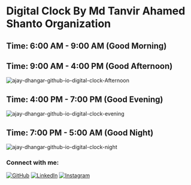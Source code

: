 # Digital Clock By Md Tanvir Ahamed Shanto Organization

## Time: 6:00 AM - 9:00 AM (Good Morning)


## Time: 9:00 AM - 4:00 PM (Good Afternoon)

![ajay-dhangar-github-io-digital-clock-Afternoon](https://user-images.githubusercontent.com/99037494/227425340-3f300350-121e-40ea-824c-aea8065115ca.png)


## Time: 4:00 PM - 7:00 PM (Good Evening)

![ajay-dhangar-github-io-digital-clock-evening](https://user-images.githubusercontent.com/99037494/227771130-2adf1b20-0307-4e8a-8e59-32632f11a9ec.png)


## Time: 7:00 PM - 5:00 AM  (Good Night)

![ajay-dhangar-github-io-digital-clock-night](https://user-images.githubusercontent.com/99037494/227576070-a2f2e8f6-40bd-4663-abef-1ff0290aa1cd.png)

### Connect with me:
[![GitHub](https://img.shields.io/badge/github-%23121011.svg?style=for-the-badge&logo=github&logoColor=white)](https://github.com/mdtanvirahamedshanto)
[![LinkedIn](https://img.shields.io/badge/linkedin-%230077B5.svg?style=for-the-badge&logo=linkedin&logoColor=white)](https://www.linkedin.com/in/mdtanvirahamedshanto/)
[![Instagram](https://img.shields.io/badge/instagram-%23E4405F.svg?style=for-the-badge&logo=Instagram&logoColor=white)](https://www.instagram.com/mdtanvirahamedshanto/)
